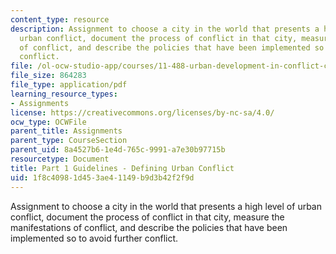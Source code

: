 ```yaml
---
content_type: resource
description: Assignment to choose a city in the world that presents a high level of
  urban conflict, document the process of conflict in that city, measure the manifestations
  of conflict, and describe the policies that have been implemented so to avoid further
  conflict.
file: /ol-ocw-studio-app/courses/11-488-urban-development-in-conflict-cities-planning-challenges-and-policy-innovations-fall-2015/1f8c40981d453ae41149b9d3b42f2f9d_MIT11_488F15_PaperP1Guide.pdf
file_size: 864283
file_type: application/pdf
learning_resource_types:
- Assignments
license: https://creativecommons.org/licenses/by-nc-sa/4.0/
ocw_type: OCWFile
parent_title: Assignments
parent_type: CourseSection
parent_uid: 8a4527b6-1e4d-765c-9991-a7e30b97715b
resourcetype: Document
title: Part 1 Guidelines - Defining Urban Conflict
uid: 1f8c4098-1d45-3ae4-1149-b9d3b42f2f9d
---
```

Assignment to choose a city in the world that presents a high level of urban conflict, document the process of conflict in that city, measure the manifestations of conflict, and describe the policies that have been implemented so to avoid further conflict.